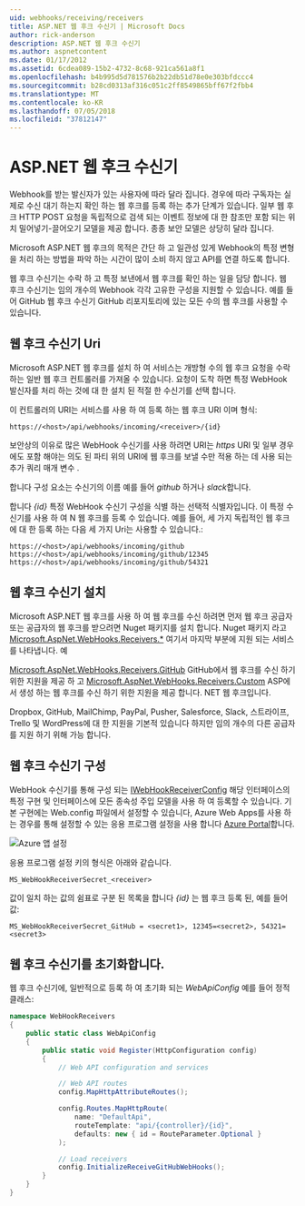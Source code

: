 ```yaml
---
uid: webhooks/receiving/receivers
title: ASP.NET 웹 후크 수신기 | Microsoft Docs
author: rick-anderson
description: ASP.NET 웹 후크 수신기
ms.author: aspnetcontent
ms.date: 01/17/2012
ms.assetid: 6cdea089-15b2-4732-8c68-921ca561a8f1
ms.openlocfilehash: b4b995d5d781576b2b22db51d78e0e303bfdccc4
ms.sourcegitcommit: b28cd0313af316c051c2ff8549865bff67f2fbb4
ms.translationtype: MT
ms.contentlocale: ko-KR
ms.lasthandoff: 07/05/2018
ms.locfileid: "37812147"
---
```

# <a name="aspnet-webhooks-receivers"></a>ASP.NET 웹 후크 수신기

Webhook를 받는 발신자가 있는 사용자에 따라 달라 집니다. 경우에 따라 구독자는 실제로 수신 대기 하는지 확인 하는 웹 후크를 등록 하는 추가 단계가 있습니다. 일부 웹 후크 HTTP POST 요청을 독립적으로 검색 되는 이벤트 정보에 대 한 참조만 포함 되는 위치 밀어넣기-끌어오기 모델을 제공 합니다. 종종 보안 모델은 상당히 달라 집니다.

Microsoft ASP.NET 웹 후크의 목적은 간단 하 고 일관성 있게 Webhook의 특정 변형을 처리 하는 방법을 파악 하는 시간이 많이 소비 하지 않고 API를 연결 하도록 합니다.

웹 후크 수신기는 수락 하 고 특정 보낸에서 웹 후크를 확인 하는 일을 담당 합니다. 웹 후크 수신기는 임의 개수의 Webhook 각각 고유한 구성을 지원할 수 있습니다. 예를 들어 GitHub 웹 후크 수신기 GitHub 리포지토리에 있는 모든 수의 웹 후크를 사용할 수 있습니다.

## <a name="webhook-receiver-uris"></a>웹 후크 수신기 Uri

Microsoft ASP.NET 웹 후크를 설치 하 여 서비스는 개방형 수의 웹 후크 요청을 수락 하는 일반 웹 후크 컨트롤러를 가져올 수 있습니다. 요청이 도착 하면 특정 WebHook 발신자를 처리 하는 것에 대 한 설치 된 적절 한 수신기를 선택 합니다.

이 컨트롤러의 URI는 서비스를 사용 하 여 등록 하는 웹 후크 URI 이며 형식:

```
https://<host>/api/webhooks/incoming/<receiver>/{id}
```

보안상의 이유로 많은 WebHook 수신기를 사용 하려면 URI는 *https* URI 및 일부 경우에도 포함 해야는 의도 된 파티 위의 URI에 웹 후크를 보낼 수만 적용 하는 데 사용 되는 추가 쿼리 매개 변수 .

합니다 <em> <receiver> </em> 구성 요소는 수신기의 이름 예를 들어 <em>github</em> 하거나 <em>slack</em>합니다.

합니다 *{id}* 특정 WebHook 수신기 구성을 식별 하는 선택적 식별자입니다. 이 특정 수신기를 사용 하 여 N 웹 후크를 등록 수 있습니다. 예를 들어, 세 가지 독립적인 웹 후크에 대 한 등록 하는 다음 세 가지 Uri는 사용할 수 있습니다.:

```
https://<host>/api/webhooks/incoming/github
https://<host>/api/webhooks/incoming/github/12345
https://<host>/api/webhooks/incoming/github/54321
```

## <a name="installing-a-webhook-receiver"></a>웹 후크 수신기 설치

Microsoft ASP.NET 웹 후크를 사용 하 여 웹 후크를 수신 하려면 먼저 웹 후크 공급자 또는 공급자의 웹 후크를 받으려면 Nuget 패키지를 설치 합니다. Nuget 패키지 라고 [Microsoft.AspNet.WebHooks.Receivers.*](https://www.nuget.org/packages?q=Microsoft.AspNet.WebHooks.Receivers) 여기서 마지막 부분에 지원 되는 서비스를 나타냅니다. 예

[Microsoft.AspNet.WebHooks.Receivers.GitHub](https://www.nuget.org/packages?q=Microsoft.AspNet.WebHooks.Receivers.GitHub) GitHub에서 웹 후크를 수신 하기 위한 지원을 제공 하 고 [Microsoft.AspNet.WebHooks.Receivers.Custom](https://www.nuget.org/packages?q=Microsoft.AspNet.WebHooks.Receivers.Custom) ASP에서 생성 하는 웹 후크를 수신 하기 위한 지원을 제공 합니다. NET 웹 후크입니다.

Dropbox, GitHub, MailChimp, PayPal, Pusher, Salesforce, Slack, 스트라이프, Trello 및 WordPress에 대 한 지원을 기본적 있습니다 하지만 임의 개수의 다른 공급자를 지원 하기 위해 가능 합니다.

## <a name="configuring-a-webhook-receiver"></a>웹 후크 수신기 구성

WebHook 수신기를 통해 구성 되는 [IWebHookReceiverConfig](https://github.com/aspnet/WebHooks/blob/master/src/Microsoft.AspNet.WebHooks.Receivers/WebHooks/IWebHookReceiverConfig.cs) 해당 인터페이스의 특정 구현 및 인터페이스에 모든 종속성 주입 모델을 사용 하 여 등록할 수 있습니다. 기본 구현에는 Web.config 파일에서 설정할 수 있습니다, Azure Web Apps를 사용 하는 경우를 통해 설정할 수 있는 응용 프로그램 설정을 사용 합니다 [Azure Portal](https://portal.azure.com/)합니다.

![Azure 앱 설정](_static/AzureAppSettings.png)

응용 프로그램 설정 키의 형식은 아래와 같습니다.

```
MS_WebHookReceiverSecret_<receiver>
```

값이 일치 하는 값의 쉼표로 구분 된 목록을 합니다 *{id}* 는 웹 후크 등록 된, 예를 들어 값:

```
MS_WebHookReceiverSecret_GitHub = <secret1>, 12345=<secret2>, 54321=<secret3>
```

## <a name="initializing-a-webhook-receiver"></a>웹 후크 수신기를 초기화합니다.

웹 후크 수신기에, 일반적으로 등록 하 여 초기화 되는 *WebApiConfig* 예를 들어 정적 클래스:

```csharp
namespace WebHookReceivers
{
    public static class WebApiConfig
    {
        public static void Register(HttpConfiguration config)
        {
            // Web API configuration and services

            // Web API routes
            config.MapHttpAttributeRoutes();

            config.Routes.MapHttpRoute(
                name: "DefaultApi",
                routeTemplate: "api/{controller}/{id}",
                defaults: new { id = RouteParameter.Optional }
            );

            // Load receivers
            config.InitializeReceiveGitHubWebHooks();
        }
    }
}
```
